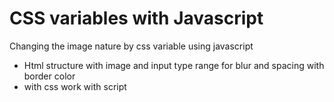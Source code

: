 # CSS variables with Javascript

Changing the image nature by css variable using javascript

- Html structure with image and input type range for blur and spacing with border color 
- with css work with script 